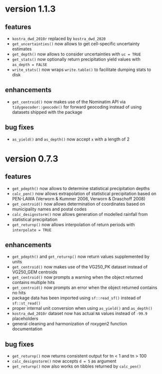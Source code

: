 # version 1.1.3

## features

- `kostra_dwd_2010r` replaced by `kostra_dwd_2020`
- `get_uncertainties()` now allows to get cell-specific uncertainty estimates
- `get_depth()` now allows to consider uncertainties with `uc = TRUE`
- `get_stats()` now optionally return precipitation yield values with `as_depth = FALSE`
- `write_stats()` now wraps `write.table()` to facilitate dumping stats to disk


## enhancements

- `get_centroid()` now makes use of the Nominatim API via `tidygeocoder::geocode()` for forward geocoding instead of using datasets shipped with the package


## bug fixes 

- `as_yield()` and `as_depth()` now accept `x` with a length of 2


# version 0.7.3

## features

- `get_pdepth()` now allows to determine statistical precipitation depths
- `calc_pen()` now allows extrapolation of statistical precipitation based on PEN-LAWA (Verworn & Kummer 2006, Verworn & Draschoff 2008)
- `get_centroid()` now allows determination of coordinates based on municipality names and postal codes
- `calc_designstorm()` now allows generation of modelled rainfall from statistical precipitation
- `get_returnp()` now allows interpolation of return periods with `interpolate = TRUE`


## enhancements

- `get_pdepth()` and `get_returnp()` now return values supplemented by units
- `get_centroid()` now makes use of the VG250_PK dataset instead of VG250_GEM centroids
- `get_centroid()` now prompts a warning when the object returned contains multiple hits
- `get_centroid()` now prompts an error when the object returned contains no hits
- package data has been imported using `sf::read_sf()` instead of `sf::st_read()`
- proper internal unit conversion when using `as_yield()` and `as_depth()`
- `kostra_dwd_2010r` dataset now has actual `NA` values instead of `-99.9` placeholders
- general cleaning and harmonization of roxygen2 function documentation


## bug fixes 

- `get_returnp()` now returns consistent output for tn < 1 and tn > 100
- `calc_designstorm()` now accepts `d = 5` as argument
- `get_returnp()` now also works on tibbles returned by `calc_pen()`
